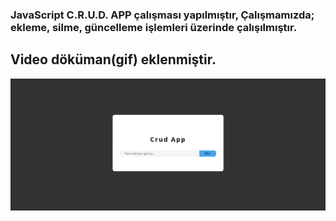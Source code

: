 <h3>JavaScript C.R.U.D. APP çalışması yapılmıştır, Çalışmamızda; ekleme, silme, güncelleme işlemleri üzerinde çalışılmıştır.</h3>

<h2>Video döküman(gif) eklenmiştir.</h2>

![](tanıtım.gif)
